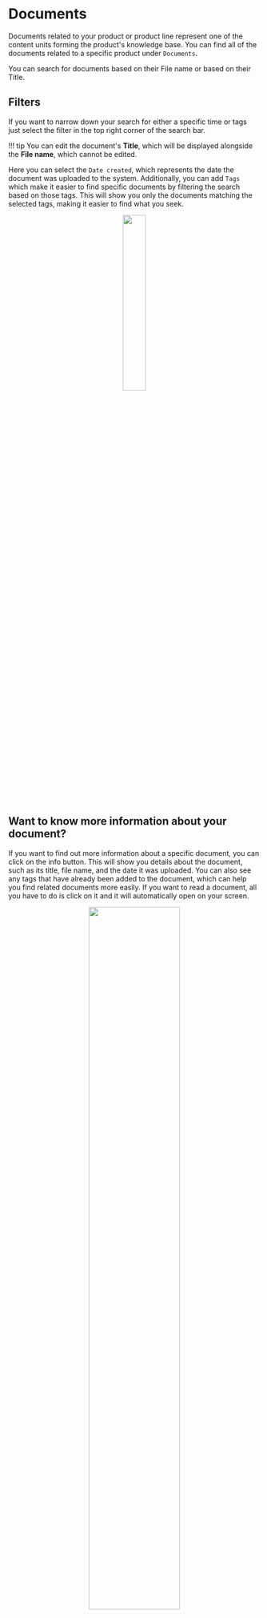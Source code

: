 # Documents 

Documents related to your product or product line represent one of the content units forming the product's knowledge base. You can find all of the documents related to a specific product under `Documents`.

You can search for documents based on their File name or based on their Title. 

## Filters 

If you want to narrow down your search for either a specific time or tags just select the filter in the top right corner of the search bar. 

!!! tip
        You can edit the document's **Title**, which will be displayed alongside the **File name**, which cannot be edited.

Here you can select the `Date created`, which represents the date the document was uploaded to the system. Additionally, you can add `Tags` which make it easier to find specific documents by filtering the search based on those tags. This will show you only the documents matching the selected tags, making it easier to find what you seek.

<p align="center"><img src="https://i.imgur.com/i1cBJeH.gif" width="30%"></p>


## Want to know more information about your document?

If you want to find out more information about a specific document, you can click on the info button. This will show you details about the document, such as its title, file name, and the date it was uploaded. You can also see any tags that have already been added to the document, which can help you find related documents more easily.
If you want to read a document, all you have to do is click on it and it will automatically open on your screen.

<p align="center"><img src="https://i.imgur.com/x3sc8CF.gif" width="60%"></p>